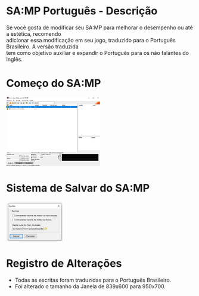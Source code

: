 # SA:MP Português - Descrição
Se você gosta de modificar seu SA:MP para melhorar o desempenho ou até a estética, recomendo <br>
adicionar essa modificação em seu jogo, traduzido para o Português Brasileiro. A versão traduzida<br>
tem como objetivo auxiliar e expandir o Português para os não falantes do Inglês.<br>

# Começo do SA:MP
<img src="https://raw.githubusercontent.com/R0htg0r/SA-MP-Portugues/main/img/Casa.png" width="50%">

<!--
# San Andreas - Browser -> Original
<img src="https://raw.githubusercontent.com/R0htg0r/SA-MP-Portugues/main/img/Home.png" width="50%">

# San Andreas - Save - Original
<img src="https://raw.githubusercontent.com/R0htg0r/SA-MP-Portugues/main/img/Save.png" width="30%">
-->

# Sistema de Salvar do SA:MP
<img src="https://raw.githubusercontent.com/R0htg0r/SA-MP-Portugues/main/img/Salvar.png" width="30%">


# Registro de Alterações
* Todas as escritas foram traduzidas para o Português Brasileiro.
* Foi alterado o tamanho da Janela de 839x600 para 950x700.
